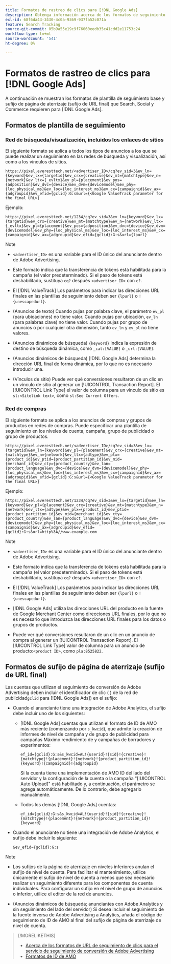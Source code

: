 ```yaml
---
title: Formatos de rastreo de clics para [!DNL Google Ads]
description: Obtenga información acerca de los formatos de seguimiento de clics para [!DNL Google Ads] cuentas.
exl-id: 68f6da43-3430-4c0a-9369-937fa52c071a
feature: Search Tracking
source-git-commit: 05b9a55e19c9f76060eedb35c41cdd2e11753c24
workflow-type: tm+mt
source-wordcount: '541'
ht-degree: 0%

---
```


# Formatos de rastreo de clics para [!DNL Google Ads]

A continuación se muestran los formatos de plantilla de seguimiento base y sufijo de página de aterrizaje (sufijo de URL final) que Search, Social y Commerce requieren para [!DNL Google Ads].

## Formatos de plantilla de seguimiento

### Red de búsqueda/visualización, incluidos los enlaces de sitios

El siguiente formato se aplica a todos los tipos de anuncios a los que se puede realizar un seguimiento en las redes de búsqueda y visualización, así como a los vínculos de sitios.

`https://pixel.everesttech.net/<advertiser_ID>/cq?ev_sid=3&ev_ln={keyword}&ev_lx={targetid}&ev_crx={creative}&ev_mt={matchtype}&ev_n={network}&ev_ltx={_evltx}&ev_pl={placement}&ev_pos={adposition}&ev_dvc={device}&ev_dvm={devicemodel}&ev_phy={loc_physical_ms}&ev_loc={loc_interest_ms}&ev_cx={campaignid}&ev_ax={adgroupid}&ev_efid={gclid}:G:s&url={<Google ValueTrack parameter for the final URL>}`

Ejemplo:

`https://pixel.everesttech.net/1234/cq?ev_sid=3&ev_ln={keyword}&ev_lx={targetid}&ev_crx={creative}&ev_mt={matchtype}&ev_n={network}&ev_ltx={_evltx}&ev_pl={placement}&ev_pos={adposition}&ev_dvc={device}&ev_dvm={devicemodel}&ev_phy={loc_physical_ms}&ev_loc={loc_interest_ms}&ev_cx={campaignid}&ev_ax={adgroupid}&ev_efid={gclid}:G:s&url={lpurl}`

>[!NOTE]
>
>* `<advertiser_ID>` es una variable para el ID único del anunciante dentro de Adobe Advertising.
>
>* Este formato indica que la transferencia de tokens está habilitada para la campaña (el valor predeterminado). Si el paso de tokens está deshabilitado, sustituya `cq?` después `<advertiser_ID>` con `c?`.
>
>* El [!DNL ValueTrack] Los parámetros para indicar las direcciones URL finales en las plantillas de seguimiento deben ser `{lpurl}` o `!{unescapedurl}`.
>
>* (Anuncios de texto) Cuando pujas por palabra clave, el parámetro `ev_pl` (para ubicaciones) no tiene valor. Cuando pujas por ubicación, `ev_ln` (para palabras clave) no tiene valor. Cuando pujas por grupo de anuncios o por cualquier otra dimensión, tanto `ev_ln` y `ev_pl` no tiene valores.
>
>* (Anuncios dinámicos de búsqueda) `{keyword}` indica la expresión de destino de búsqueda dinámica, como `_cat:[VALUE]` o `_url:[VALUE]`.
>
>* (Anuncios dinámicos de búsqueda) [!DNL Google Ads] determina la dirección URL final de forma dinámica, por lo que no es necesario introducir una.
>
>* (Vínculos de sitio) Puede ver qué conversiones resultaron de un clic en un vínculo de sitio al generar un [!UICONTROL Transaction Report]. El [!UICONTROL Link Type] el valor de columna para un vínculo de sitio es `sl:<Sitelink text>`, como `sl:See Current Offers`.

### Red de compras

El siguiente formato se aplica a los anuncios de compras y grupos de productos en redes de compras. Puede especificar una plantilla de seguimiento en los niveles de cuenta, campaña, grupo de publicidad o grupo de productos.

`https://pixel.everesttech.net/<advertiser_ID>/cq?ev_sid=3&ev_lx={targetid}&ev_ln={keyword}&ev_pl={placement}&ev_crx={creative}&ev_mt={matchtype}&ev_n={network}&ev_ltx={adtype}&ev_plx={product_id}&ev_ptid={product_partition_id}&ev_mid={merchant_id}&ev_cty={product_country}&ev_lan={product_language}&ev_dvc={device}&ev_dvm={devicemodel}&ev_phy={loc_physical_ms}&ev_loc={loc_interest_ms}&ev_cx={campaignid}&ev_ax={adgroupid}&ev_efid={gclid}:G:s&url={<Google ValueTrack parameter for the final URL>}`

Ejemplo:

`https://pixel.everesttech.net/1234/cq?ev_sid=3&ev_lx={targetid}&ev_ln={keyword}&ev_pl={placement}&ev_crx={creative}&ev_mt={matchtype}&ev_n={network}&ev_ltx={adtype}&ev_plx={product_id}&ev_ptid={product_partition_id}&ev_mid={merchant_id}&ev_cty={product_country}&ev_lan={product_language}&ev_dvc={device}&ev_dvm={devicemodel}&ev_phy={loc_physical_ms}&ev_loc={loc_interest_ms}&ev_cx={campaignid}&ev_ax={adgroupid}&ev_efid={gclid}:G:s&url=http%3A//www.example.com`

>[!NOTE]
>
>* `<advertiser_ID>` es una variable para el ID único del anunciante dentro de Adobe Advertising.
>
>* Este formato indica que la transferencia de tokens está habilitada para la campaña (el valor predeterminado). Si el paso de tokens está deshabilitado, sustituya `cq?` después `<advertiser_ID>` con `c?`.
>
>* El [!DNL ValueTrack] Los parámetros para indicar las direcciones URL finales en las plantillas de seguimiento deben ser `{lpurl}` o `!{unescapedurl}`.
>
>* [!DNL Google Ads] utiliza las direcciones URL del producto en la fuente de Google Merchant Center como direcciones URL finales, por lo que no es necesario que introduzca las direcciones URL finales para los datos o grupos de productos.
>
>* Puede ver qué conversiones resultaron de un clic en un anuncio de compra al generar un [!UICONTROL Transaction Report]. El [!UICONTROL Link Type] valor de columna para un anuncio de producto:`<product ID>`, como `pla:8525822`.

## Formatos de sufijo de página de aterrizaje (sufijo de URL final)

Las cuentas que utilizan el seguimiento de conversión de Adobe Advertising deben incluir el identificador de clic ( ) de la red de publicidad`gclid` para [!DNL Google Ads]) en el sufijo:

* Cuando el anunciante tiene una integración de Adobe Analytics, el sufijo debe incluir uno de los siguientes:

   * [!DNL Google Ads] cuentas que utilizan el formato de ID de AMO más reciente (comenzando por `s_kwcid`), que admite la creación de informes de nivel de campaña y de grupo de publicidad para campañas Máximo rendimiento de y campañas de borradores y experimentos:

     `ef_id={gclid}:G:s&s_kwcid=AL!{userid}!{sid}!{creative}!{matchtype}!{placement}!{network}!{product_partition_id}!{keyword}!{campaignid}!{adgroupid}`

     Si la cuenta tiene una implementación de AMO ID del lado del servidor y la configuración de la cuenta o la campaña &quot;[!UICONTROL Auto Upload]&quot; está habilitado y, a continuación, el parámetro se agrega automáticamente. De lo contrario, debe agregarlo manualmente.

   * Todos los demás [!DNL Google Ads] cuentas:

     `ef_id={gclid}:G:s&s_kwcid=AL!{userid}!{sid}!{creative}!{matchtype}!{placement}!{network}!{product_partition_id}!{keyword}`

* Cuando el anunciante no tiene una integración de Adobe Analytics, el sufijo debe incluir lo siguiente:

  `&ev_efid={gclid}:G:s`

>[!NOTE]
>
>* Los sufijos de la página de aterrizaje en niveles inferiores anulan el sufijo de nivel de cuenta. Para facilitar el mantenimiento, utilice únicamente el sufijo de nivel de cuenta a menos que sea necesario realizar un seguimiento diferente para los componentes de cuenta individuales. Para configurar un sufijo en el nivel de grupo de anuncios o inferior, utilice el editor de la red de anuncios.
>
>* (Anuncios dinámicos de búsqueda; anunciantes con Adobe Analytics y sin seguimiento del lado del servidor) Si desea incluir el seguimiento de la fuente inversa de Adobe Advertising a Analytics, añada el código de seguimiento de ID de AMO al final del sufijo de página de aterrizaje de nivel de cuenta.

>[!MORELIKETHIS]
>
>* [Acerca de los formatos de URL de seguimiento de clics para el servicio de seguimiento de conversión de Adobe Advertising](formats-click-tracking-about.md)
>* [Formatos de ID de AMO](/help/integrations/analytics/ids.md#amo-id-formats)
